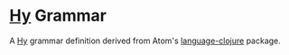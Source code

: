 # [Hy](https://github.com/hylang/hy) Grammar #

A [Hy](https://github.com/hylang/hy) grammar definition derived from Atom's [language-clojure](https://github.com/atom/language-clojure) package.
